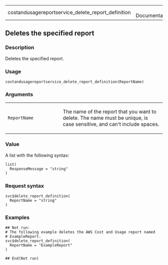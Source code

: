 <table style="width: 100%;">
<tbody>
<tr class="odd">
<td>costandusagereportservice_delete_report_definition</td>
<td style="text-align: right;">R Documentation</td>
</tr>
</tbody>
</table>

## Deletes the specified report

### Description

Deletes the specified report.

### Usage

    costandusagereportservice_delete_report_definition(ReportName)

### Arguments

<table>
<colgroup>
<col style="width: 35%" />
<col style="width: 65%" />
</colgroup>
<tbody>
<tr class="odd">
<td><code
id="costandusagereportservice_delete_report_definition_:_ReportName">ReportName</code></td>
<td><p>The name of the report that you want to delete. The name must be
unique, is case sensitive, and can't include spaces.</p></td>
</tr>
</tbody>
</table>

### Value

A list with the following syntax:

    list(
      ResponseMessage = "string"
    )

### Request syntax

    svc$delete_report_definition(
      ReportName = "string"
    )

### Examples

    ## Not run: 
    # The following example deletes the AWS Cost and Usage report named
    # ExampleReport.
    svc$delete_report_definition(
      ReportName = "ExampleReport"
    )

    ## End(Not run)
